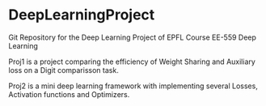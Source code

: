 # DeepLearningProject

Git Repository for the Deep Learning Project of EPFL Course EE-559 Deep Learning 

Proj1 is a project comparing the efficiency of Weight Sharing and Auxiliary loss on a Digit comparisson task. 

Proj2 is a mini deep learning framework with implementing several Losses, Activation functions and Optimizers. 
